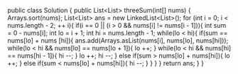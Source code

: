public class Solution {
    public List<List<Integer>> threeSum(int[] nums) {
        Arrays.sort(nums);
        List<List<Integer>> ans = new LinkedList<List<Integer>>();
        for (int i = 0; i < nums.length - 2; ++ i){
            if(i == 0 || (i > 0 && nums[i] != nums[i - 1])){
                int sum = 0 - nums[i];
                int lo = i + 1;
                int hi = nums.length - 1;
                while(lo < hi){
                    if(sum == nums[lo] + nums [hi]){
                        ans.add(Arrays.asList(nums[i], nums[lo], nums[hi]));
                        while(lo < hi && nums[lo] == nums[lo + 1]){
                            lo ++;
                        }
                        while(lo < hi && nums[hi] == nums[hi - 1]){
                            hi --;
                        }
                        lo ++;
                        hi --;
                    }
                    else if(sum > nums[lo] + nums[hi]){
                        lo ++;
                    }
                    else if(sum < nums[lo] + nums[hi]){
                        hi --;
                    }
                }
            }
        }
        return ans;
    }
}
